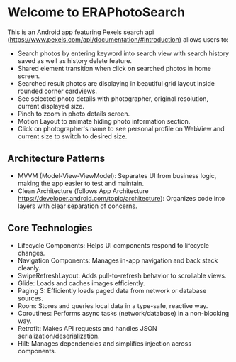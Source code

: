 # Welcome to ERAPhotoSearch
This is an Android app featuring Pexels search api (https://www.pexels.com/api/documentation/#introduction) allows users to:
- Search photos by entering keyword into search view with search history saved as well as history delete feature.
- Shared element transition when click on searched photos in home screen.
- Searched result photos are displaying in beautiful grid layout inside rounded corner cardviews.
- See selected photo details with photographer, original resolution, current displayed size.
- Pinch to zoom in photo details screen.
- Motion Layout to animate hiding photo information section.
- Click on photographer's name to see personal profile on WebView and current size to switch to desired size.

## Architecture Patterns
- MVVM (Model-View-ViewModel): Separates UI from business logic, making the app easier to test and maintain.
- Clean Architecture (follows App Architecture https://developer.android.com/topic/architecture): Organizes code into layers with clear separation of concerns.

## Core Technologies
- Lifecycle Components: Helps UI components respond to lifecycle changes.
- Navigation Components: Manages in-app navigation and back stack cleanly.
- SwipeRefreshLayout: Adds pull-to-refresh behavior to scrollable views.
- Glide: Loads and caches images efficiently.
- Paging 3: Efficiently loads paged data from network or database sources.
- Room: Stores and queries local data in a type-safe, reactive way.
- Coroutines: Performs async tasks (network/database) in a non-blocking way.
- Retrofit: Makes API requests and handles JSON serialization/deserialization.
- Hilt: Manages dependencies and simplifies injection across components.
